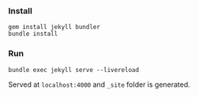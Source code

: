 ### Install
```
gem install jekyll bundler
bundle install
```

### Run
```
bundle exec jekyll serve --livereload
```

Served at `localhost:4000` and `_site` folder is generated.